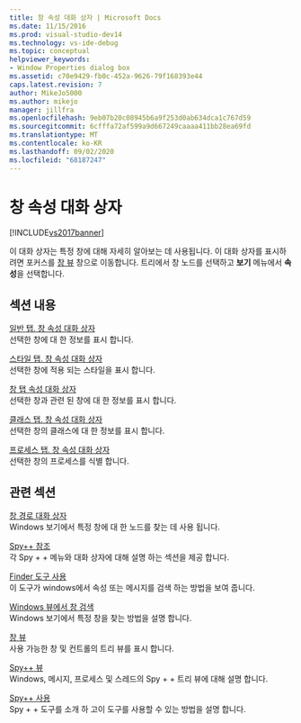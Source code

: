 ```yaml
---
title: 창 속성 대화 상자 | Microsoft Docs
ms.date: 11/15/2016
ms.prod: visual-studio-dev14
ms.technology: vs-ide-debug
ms.topic: conceptual
helpviewer_keywords:
- Window Properties dialog box
ms.assetid: c70e9429-fb0c-452a-9626-79f168393e44
caps.latest.revision: 7
author: MikeJo5000
ms.author: mikejo
manager: jillfra
ms.openlocfilehash: 9eb07b20c08945b6a9f253d0ab634dca1c767d59
ms.sourcegitcommit: 6cfffa72af599a9d667249caaaa411bb28ea69fd
ms.translationtype: MT
ms.contentlocale: ko-KR
ms.lasthandoff: 09/02/2020
ms.locfileid: "68187247"
---
```

# <a name="window-properties-dialog-box"></a>창 속성 대화 상자
[!INCLUDE[vs2017banner](../includes/vs2017banner.md)]

이 대화 상자는 특정 창에 대해 자세히 알아보는 데 사용됩니다. 이 대화 상자를 표시하려면 포커스를 [창 뷰](../debugger/windows-view.md) 창으로 이동합니다. 트리에서 창 노드를 선택하고 **보기** 메뉴에서 **속성**을 선택합니다.  
  
## <a name="in-this-section"></a>섹션 내용  
 [일반 탭. 창 속성 대화 상자](../debugger/general-tab-window-properties-dialog-box.md)  
 선택한 창에 대 한 정보를 표시 합니다.  
  
 [스타일 탭. 창 속성 대화 상자](../debugger/styles-tab-window-properties-dialog-box.md)  
 선택한 창에 적용 되는 스타일을 표시 합니다.  
  
 [창 탭 속성 대화 상자](../debugger/windows-tab-window-properties-dialog-box.md)  
 선택한 창과 관련 된 창에 대 한 정보를 표시 합니다.  
  
 [클래스 탭. 창 속성 대화 상자](../debugger/class-tab-window-properties-dialog-box.md)  
 선택한 창의 클래스에 대 한 정보를 표시 합니다.  
  
 [프로세스 탭. 창 속성 대화 상자](../debugger/process-tab-window-properties-dialog-box.md)  
 선택한 창의 프로세스를 식별 합니다.  
  
## <a name="related-sections"></a>관련 섹션  
 [창 경로 대화 상자](../debugger/window-search-dialog-box.md)  
 Windows 보기에서 특정 창에 대 한 노드를 찾는 데 사용 됩니다.  
  
 [Spy++ 참조](../debugger/spy-increment-reference.md)  
 각 Spy + + 메뉴와 대화 상자에 대해 설명 하는 섹션을 제공 합니다.  
  
 [Finder 도구 사용](../debugger/how-to-use-the-finder-tool.md)  
 이 도구가 windows에서 속성 또는 메시지를 검색 하는 방법을 보여 줍니다.  
  
 [Windows 뷰에서 창 검색](../debugger/how-to-search-for-a-window-in-windows-view.md)  
 Windows 보기에서 특정 창을 찾는 방법을 설명 합니다.  
  
 [창 뷰](../debugger/windows-view.md)  
 사용 가능한 창 및 컨트롤의 트리 뷰를 표시 합니다.  
  
 [Spy++ 뷰](../debugger/spy-increment-views.md)  
 Windows, 메시지, 프로세스 및 스레드의 Spy + + 트리 뷰에 대해 설명 합니다.  
  
 [Spy++ 사용](../debugger/using-spy-increment.md)  
 Spy + + 도구를 소개 하 고이 도구를 사용할 수 있는 방법을 설명 합니다.
